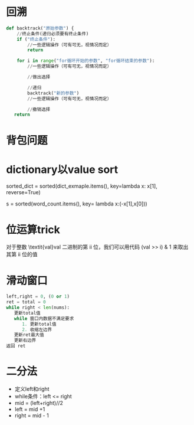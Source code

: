 # 回溯
```python
def backtrack("原始参数") {
    //终止条件(递归必须要有终止条件)
    if ("终止条件"):
        //一些逻辑操作（可有可无，视情况而定）
        return

    for i in range("for循环开始的参数", "for循环结束的参数"):
        //一些逻辑操作（可有可无，视情况而定）

        //做出选择

        //递归
        backtrack("新的参数")
        //一些逻辑操作（可有可无，视情况而定）

        //撤销选择
   return
```
# 背包问题

# dictionary以value sort
sorted_dict = sorted(dict_exmaple.items(), key=lambda x: x[1], reverse=True)

s = sorted(word_count.items(), key= lambda x:(-x[1],x[0]))


# 位运算trick
对于整数 \textit{val}val 二进制的第 ii 位，我们可以用代码 (val >> i) & 1 来取出其第 ii 位的值

# 滑动窗口
```python
left,right = 0, (0 or 1)
ret = total = 0
while right < len(nums):
   更新total值
   while 窗口内数据不满足要求
      1. 更新total值
      2. 收缩左边界
   更新ret最大值
   更新右边界
返回 ret
```

# 二分法
- 定义left和right
- while条件：left <= right
- mid = (left+right)//2
- left = mid +1
- right = mid - 1
